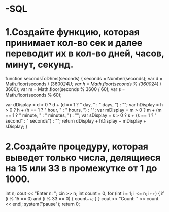 # -SQL
# 1.Создайте функцию, которая принимает кол-во сек и далее переводит их в кол-во дней, часов, минут, секунд.
function secondsToDhms(seconds) {
seconds = Number(seconds);
var d = Math.floor(seconds / (3600*24));
var h = Math.floor(seconds % (3600*24) / 3600);
var m = Math.floor(seconds % 3600 / 60);
var s = Math.floor(seconds % 60);

var dDisplay = d > 0 ? d + (d == 1 ? " day, " : " days, ") : "";
var hDisplay = h > 0 ? h + (h == 1 ? " hour, " : " hours, ") : "";
var mDisplay = m > 0 ? m + (m == 1 ? " minute, " : " minutes, ") : "";
var sDisplay = s > 0 ? s + (s == 1 ? " second" : " seconds") : "";
return dDisplay + hDisplay + mDisplay + sDisplay;
}

# 2.Cоздайте процедуру, которая выведет только числа, делящиеся на 15 или 33 в промежутке от 1 до 1000.

 int n;
    cout << "Enter n: ";
    cin >> n;
    int count = 0;
    for (int i = 1; i <= n; i++)
    {
        if (i % 15 == 0) and (i % 33 == 0)
        {
            count++;
        }
    }
    cout << "Count: " << count << endl;
    system("pause");
    return 0;
